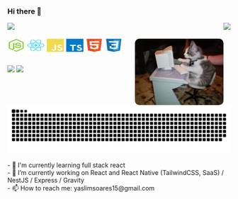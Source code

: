 ### Hi there 👋
<div>
  <a href="https://github.com/Yaslim2">
  <img height="180em" src="https://github-readme-stats.vercel.app/api?username=Yaslim2&show_icons=true&theme=tokyonight&include_all_commits=true&count_private=true"/>
  <img align="right" height="180em" src="https://github-readme-stats.vercel.app/api/top-langs/?username=Yaslim2&layout=compact&langs_count=7&theme=tokyonight" />
  </a>
</div>
<div style="display: inline_block"><br>
  <img align="center" alt="Yaslim-node" height="30" width="40" src="https://raw.githubusercontent.com/devicons/devicon/master/icons/nodejs/nodejs-original.svg">
  <img align="center" alt="Yaslim-React" height="30" width="40" src="https://raw.githubusercontent.com/devicons/devicon/master/icons/react/react-original.svg">
  <img align="center" alt="Yaslim-Js" height="30" width="40" src="https://raw.githubusercontent.com/devicons/devicon/master/icons/javascript/javascript-plain.svg">
  <img align="center" alt="Yaslim-Ts" height="30" width="40" src="https://raw.githubusercontent.com/devicons/devicon/master/icons/typescript/typescript-plain.svg">
  <img align="center" alt="Yaslim-HTML" height="30" width="40" src="https://raw.githubusercontent.com/devicons/devicon/master/icons/html5/html5-original.svg">
  <img align="center" alt="Yaslim-CSS" height="30" width="40" src="https://raw.githubusercontent.com/devicons/devicon/master/icons/css3/css3-original.svg">
 <img style='border-radius: 10px' align="right" height="150" alt="coding-time" src="cat.gif">
  
</div>
    
 ##
    
<div> 
  <a href = "mailto:yaslimsoares15@gmail.com"><img src="https://img.shields.io/badge/-Gmail-%23333?style=for-the-badge&logo=gmail&logoColor=white" target="_blank"></a>
  <a href="https://www.linkedin.com/in/yaslim-soares/" target="_blank"><img src="https://img.shields.io/badge/-LinkedIn-%230077B5?style=for-the-badge&logo=linkedin&logoColor=white" target="_blank">

   ![Snake animation](https://github.com/Yaslim2/Yaslim2/blob/output/github-contribution-grid-snake.svg)
   
  </a> 
 
</div>

<div>
  - 🌱 I'm currently learning full stack react </br>
  - 🔭 I’m currently working on React and React Native (TailwindCSS, SaaS) / NestJS / Express / Gravity</br>
  - 📫 How to reach me: yaslimsoares15@gmail.com </br>
</div>
